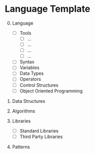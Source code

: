 # Language Template


0. Language
    - [ ] Tools
        - [ ] ...
        - [ ] ...
        - [ ] ...
        - [ ] ...
    - [ ] Syntax
    - [ ] Variables
    - [ ] Data Types
    - [ ] Operators
    - [ ] Control Structures
    - [ ] Object Oriented Programming

1. Data Structures

2. Algorithms

3. Libraries
    - [ ] Standard Libraries
    - [ ] Third Party Libraries
    
4. Patterns 






